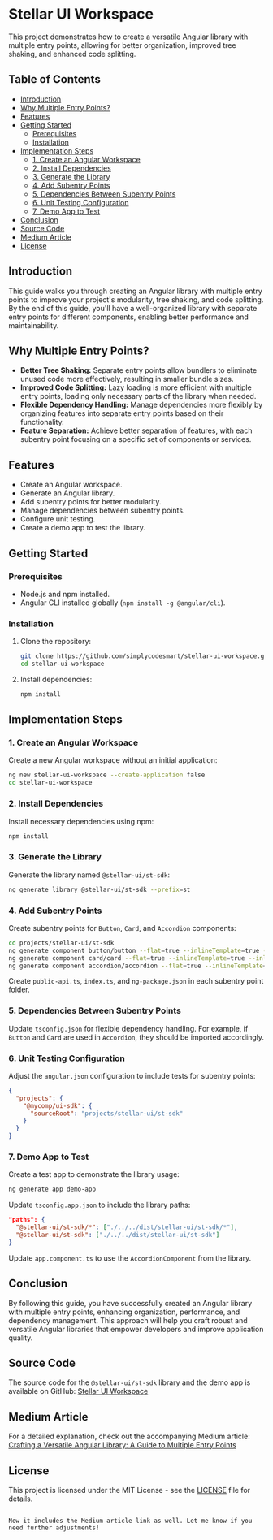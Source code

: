 # Stellar UI Workspace

This project demonstrates how to create a versatile Angular library with multiple entry points, allowing for better organization, improved tree shaking, and enhanced code splitting.

## Table of Contents
- [Introduction](#introduction)
- [Why Multiple Entry Points?](#why-multiple-entry-points)
- [Features](#features)
- [Getting Started](#getting-started)
  - [Prerequisites](#prerequisites)
  - [Installation](#installation)
- [Implementation Steps](#implementation-steps)
  - [1. Create an Angular Workspace](#1-create-an-angular-workspace)
  - [2. Install Dependencies](#2-install-dependencies)
  - [3. Generate the Library](#3-generate-the-library)
  - [4. Add Subentry Points](#4-add-subentry-points)
  - [5. Dependencies Between Subentry Points](#5-dependencies-between-subentry-points)
  - [6. Unit Testing Configuration](#6-unit-testing-configuration)
  - [7. Demo App to Test](#7-demo-app-to-test)
- [Conclusion](#conclusion)
- [Source Code](#source-code)
- [Medium Article](#medium-article)
- [License](#license)

## Introduction
This guide walks you through creating an Angular library with multiple entry points to improve your project's modularity, tree shaking, and code splitting. By the end of this guide, you'll have a well-organized library with separate entry points for different components, enabling better performance and maintainability.

## Why Multiple Entry Points?
- **Better Tree Shaking:** Separate entry points allow bundlers to eliminate unused code more effectively, resulting in smaller bundle sizes.
- **Improved Code Splitting:** Lazy loading is more efficient with multiple entry points, loading only necessary parts of the library when needed.
- **Flexible Dependency Handling:** Manage dependencies more flexibly by organizing features into separate entry points based on their functionality.
- **Feature Separation:** Achieve better separation of features, with each subentry point focusing on a specific set of components or services.

## Features
- Create an Angular workspace.
- Generate an Angular library.
- Add subentry points for better modularity.
- Manage dependencies between subentry points.
- Configure unit testing.
- Create a demo app to test the library.

## Getting Started

### Prerequisites
- Node.js and npm installed.
- Angular CLI installed globally (`npm install -g @angular/cli`).

### Installation
1. Clone the repository:
   ```bash
   git clone https://github.com/simplycodesmart/stellar-ui-workspace.git
   cd stellar-ui-workspace
   ```

2. Install dependencies:
   ```bash
   npm install
   ```

## Implementation Steps

### 1. Create an Angular Workspace
Create a new Angular workspace without an initial application:
```bash
ng new stellar-ui-workspace --create-application false
cd stellar-ui-workspace
```

### 2. Install Dependencies
Install necessary dependencies using npm:
```bash
npm install
```

### 3. Generate the Library
Generate the library named `@stellar-ui/st-sdk`:
```bash
ng generate library @stellar-ui/st-sdk --prefix=st
```

### 4. Add Subentry Points
Create subentry points for `Button`, `Card`, and `Accordion` components:

```bash
cd projects/stellar-ui/st-sdk
ng generate component button/button --flat=true --inlineTemplate=true --inlineStyle=true
ng generate component card/card --flat=true --inlineTemplate=true --inlineStyle=true
ng generate component accordion/accordion --flat=true --inlineTemplate=true --inlineStyle=true
```

Create `public-api.ts`, `index.ts`, and `ng-package.json` in each subentry point folder.

### 5. Dependencies Between Subentry Points
Update `tsconfig.json` for flexible dependency handling. For example, if `Button` and `Card` are used in `Accordion`, they should be imported accordingly.

### 6. Unit Testing Configuration
Adjust the `angular.json` configuration to include tests for subentry points:
```json
{
  "projects": {
    "@mycomp/ui-sdk": {
      "sourceRoot": "projects/stellar-ui/st-sdk"
    }
  }
}
```

### 7. Demo App to Test
Create a test app to demonstrate the library usage:
```bash
ng generate app demo-app
```

Update `tsconfig.app.json` to include the library paths:
```json
"paths": {
  "@stellar-ui/st-sdk/*": ["./../../dist/stellar-ui/st-sdk/*"],
  "@stellar-ui/st-sdk": ["./../../dist/stellar-ui/st-sdk"]
}
```

Update `app.component.ts` to use the `AccordionComponent` from the library.

## Conclusion
By following this guide, you have successfully created an Angular library with multiple entry points, enhancing organization, performance, and dependency management. This approach will help you craft robust and versatile Angular libraries that empower developers and improve application quality.

## Source Code
The source code for the `@stellar-ui/st-sdk` library and the demo app is available on GitHub:
[Stellar UI Workspace](https://github.com/simplycodesmart/stellar-ui-workspace)

## Medium Article
For a detailed explanation, check out the accompanying Medium article:
[Crafting a Versatile Angular Library: A Guide to Multiple Entry Points](https://medium.com/@simplycodesmart/crafting-a-versatile-angular-library-a-guide-to-multiple-entry-points-8b924d304b3a)

## License
This project is licensed under the MIT License - see the [LICENSE](LICENSE) file for details.
```

Now it includes the Medium article link as well. Let me know if you need further adjustments!